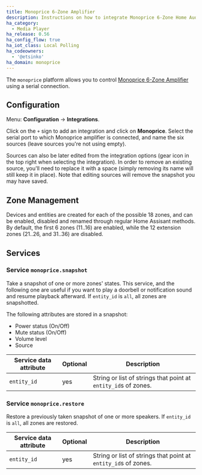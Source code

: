 ```yaml
---
title: Monoprice 6-Zone Amplifier
description: Instructions on how to integrate Monoprice 6-Zone Home Audio Controller into Home Assistant.
ha_category:
  - Media Player
ha_release: 0.56
ha_config_flow: true
ha_iot_class: Local Polling
ha_codeowners:
  - '@etsinko'
ha_domain: monoprice
---
```


The `monoprice` platform allows you to control [Monoprice 6-Zone Amplifier](https://www.monoprice.com/product?p_id=10761) using a serial connection.

## Configuration

Menu: **Configuration** -> **Integrations**.

Click on the `+` sign to add an integration and click on **Monoprice**.
Select the serial port to which Monoprice amplifier is connected, and name the six sources (leave sources you're not using empty).

Sources can also be later edited from the integration options (gear icon in the top right when selecting the integration). In order to remove an existing source, you'll need to replace it with a space (simply removing its name will still keep it in place). Note that editing sources will remove the snapshot you may have saved.

## Zone Management

Devices and entities are created for each of the possible 18 zones, and can be enabled, disabled and renamed through regular Home Assisant methods.
By default, the first 6 zones (11..16) are enabled, while the 12 extension zones (21..26, and 31..36) are disabled.

## Services

### Service `monoprice.snapshot`

Take a snapshot of one or more zones' states. This service, and the following one are useful if you want to play a doorbell or notification sound and resume playback afterward. If `entity_id` is `all`, all zones are snapshotted.

The following attributes are stored in a snapshot:

- Power status (On/Off)
- Mute status (On/Off)
- Volume level
- Source

| Service data attribute | Optional | Description |
| ---------------------- | -------- | ----------- |
| `entity_id` | yes | String or list of strings that point at `entity_id`s of zones.

### Service `monoprice.restore`

Restore a previously taken snapshot of one or more speakers. If `entity_id` is `all`, all zones are restored.

| Service data attribute | Optional | Description |
| ---------------------- | -------- | ----------- |
| `entity_id` | yes | String or list of strings that point at `entity_id`s of zones.
